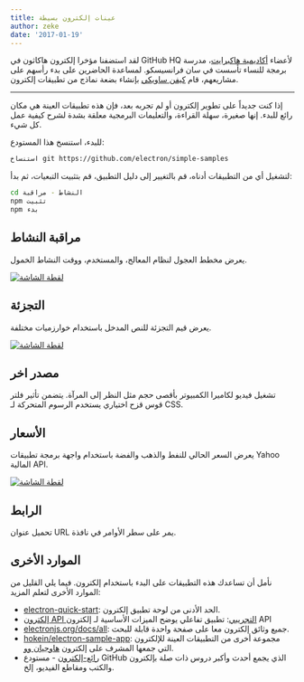 ```yaml
---
title: عينات إلكترون بسيطة
author: zeke
date: '2017-01-19'
---
```


لقد استضفنا مؤخرا إلكترون هاكاثون في GitHub HQ لأعضاء [أكاديمية هاكبرايت](https://hackbrightacademy.com)، مدرسة برمجة للنساء تأسست في سان فرانسيسكو. لمساعدة الحاضرين على بدء رأسهم على مشاريعهم، قام [كيفن ساويكي](https://github.com/kevinsawicki) بإنشاء بضعة نماذج من تطبيقات إلكترون.

---

إذا كنت جديداً على تطوير إلكترون أو لم تجربه بعد، فإن هذه تطبيقات العينة هي مكان رائع للبدء. إنها صغيرة، سهلة القراءة، والتعليمات البرمجية معلقة بشدة لشرح كيفية عمل كل شيء.

للبدء، استنسخ هذا المستودع:

```sh
استنساخ git https://github.com/electron/simple-samples
```

لتشغيل أي من التطبيقات أدناه، قم بالتغيير إلى دليل التطبيق، قم بتثبيت التبعيات، ثم بدأ:

```sh
cd النشاط - مراقبة
npm تثبيت
npm بدء
```

## مراقبة النشاط

يعرض مخطط العجول لنظام المعالج، والمستخدم، ووقت النشاط الخمول.

[![لقطة الشاشة](https://cloud.githubusercontent.com/assets/671378/20894933/3882a328-bacc-11e6-865b-4bc1c5ac7ec7.png)](https://github.com/kevinsawicki/electron-samples/tree/master/activity-monitor)

## التجزئة

يعرض قيم التجزئة للنص المدخل باستخدام خوارزميات مختلفة.

[![لقطة الشاشة](https://cloud.githubusercontent.com/assets/671378/21204178/de96fa12-c20a-11e6-8e94-f5b16e676eee.png)](https://github.com/kevinsawicki/electron-samples/tree/master/hash)

## مصدر اخر

تشغيل فيديو لكاميرا الكمبيوتر بأقصى حجم مثل النظر إلى المرآة. يتضمن تأثير فلتر قوس قزح اختياري يستخدم الرسوم المتحركة لـ CSS.

## الأسعار

يعرض السعر الحالي للنفط والذهب والفضة باستخدام واجهة برمجة تطبيقات Yahoo المالية API.

[![لقطة الشاشة](https://cloud.githubusercontent.com/assets/671378/21198004/6e7a3798-c1f2-11e6-8228-495de90b7797.png)](https://github.com/kevinsawicki/electron-samples/tree/master/prices)

## الرابط

تحميل عنوان URL يمر على سطر الأوامر في نافذة.

## الموارد الأخرى

نأمل أن تساعدك هذه التطبيقات على البدء باستخدام إلكترون. فيما يلي القليل من الموارد الأخرى لتعلم المزيد:

- [electron-quick-start](https://github.com/electron/electron-quick-start): الحد الأدنى من لوحة تطبيق إلكترون.
- [إلكترون API التجريبي](https://github.com/electron/electron-api-demos): تطبيق تفاعلي يوضح الميزات الأساسية لـ إلكترون API
- [electronjs.org/docs/all](https://electronjs.org/docs/all/): جميع وثائق إلكترون معا على صفحة واحدة قابلة للبحث.
- [hokein/electron-sample-app](https://github.com/hokein/electron-sample-apps): مجموعة أخرى من التطبيقات العينة للإلكترون التي جمعها المشرف على إلكترون [هاوجيان وو](https://github.com/hokein).
- [رائع-إلكترون](https://github.com/sindresorhus/awesome-electron) - مستودع GitHub الذي يجمع أحدث وأكبر دروس ذات صلة بإلكترون والكتب ومقاطع الفيديو، إلخ.